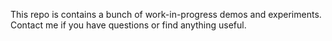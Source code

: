 This repo is contains a bunch of work-in-progress demos
and experiments.  Contact me if you have questions or
find anything useful.
